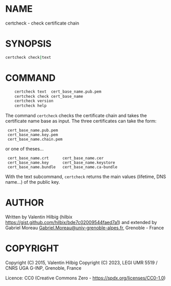 # NAME

certcheck - check certificate chain

# SYNOPSIS

```bash
certcheck check|text
```

# COMMAND

```bash
    certcheck text  cert_base_name.pub.pem
    certcheck check cert_base_name
    certcheck version
    certcheck help
```

The command `certcheck` checks the certificate chain
and takes the certificate name base as input.
The three certificates can take the form:

     cert_base_name.pub.pem
     cert_base_name.key.pem
     cert_base_name.chain.pem

or one of theses...

     cert_base_name.crt      cert_base_name.cer
     cert_base_name.key      cert_base_name.keystore
     cert_base_name.bundle   cert_base_name.ca-bundle

With the text subcommand, `certcheck` returns the main values
(lifetime, DNS name...) of the public key.

# AUTHOR

Written by Valentin Hilbig (hilbix https://gist.github.com/hilbix/bde7c02009544faed7a1)
and extended by Gabriel Moreau <Gabriel.Moreau@univ-grenoble-alpes.fr>, Grenoble - France

# COPYRIGHT

Copyright (C) 2015, Valentin Hilbig
Copyright (C) 2023, LEGI UMR 5519 / CNRS UGA G-INP, Grenoble, France

Licence: CC0 (Creative Commons Zero - https://spdx.org/licenses/CC0-1.0)
